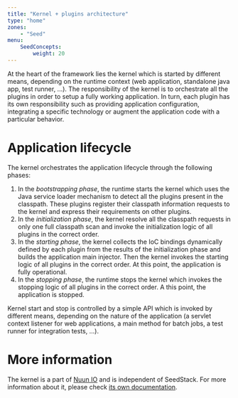 ```yaml
---
title: "Kernel + plugins architecture"
type: "home"
zones:
    - "Seed"
menu:
    SeedConcepts:
        weight: 20
---
```


At the heart of the framework lies the kernel which is started by different means, depending on the runtime context (web
application, standalone java app, test runner, ...). The responsibility of the kernel is to orchestrate all the plugins 
in order to setup a fully working application. In turn, each plugin has its own responsibility such as providing
application configuration, integrating a specific technology or augment the application code with a particular behavior.

# Application lifecycle

The kernel orchestrates the application lifecycle through the following phases:  

1. In the *bootstrapping phase*, the runtime starts the kernel which uses the Java service loader mechanism to detect 
all the plugins present in the classpath. These plugins register their classpath information requests to the kernel and 
express their requirements on other plugins.
2. In the *initialization phase*, the kernel resolve all the classpath requests in only one full classpath scan and invoke
the initialization logic of all plugins in the correct order.
3. In the *starting phase*, the kernel collects the IoC bindings dynamically defined by each plugin from the results of 
the initialization phase and builds the application main injector. Then the kernel invokes the starting logic of all 
plugins in the correct order. At this point, the application is fully operational.
4. In the *stopping phase*, the runtime stops the kernel which invokes the stopping logic of all plugins in the correct 
order. A this point, the application is stopped.

Kernel start and stop is controlled by a simple API which is invoked by different means, depending on the nature of the
application (a servlet context listener for web applications, a main method for batch jobs, a test runner for integration
tests, ...).

# More information

The kernel is a part of [Nuun IO](https://github.com/nuun-io) and is independent of SeedStack. For more information
about it, please check [its own documentation](https://github.com/nuun-io/kernel/wiki).
